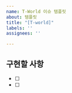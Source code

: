 ```yaml
---
name: T-World 이슈 템플릿
about: 템플릿
title: "[T-world]"
labels: ''
assignees: ''

---
```


## 구현할 사항
 - [ ] 
 - [ ]
